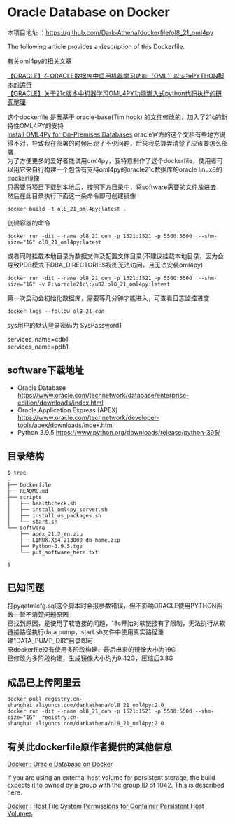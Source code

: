 # Oracle Database on Docker

本项目地址 ：https://github.com/Dark-Athena/dockerfile/ol8_21_oml4py

The following article provides a description of this Dockerfile.  

有关oml4py的相关文章

[【ORACLE】在ORACLE数据库中启用机器学习功能（OML）以支持PYTHON脚本的运行](https://www.darkathena.top/archives/oml4py-server-setup)  
[【ORACLE】关于21c版本中机器学习OML4PY功能嵌入式python代码执行的研究整理](https://www.darkathena.top/archives/about-oml4py-part2)  

这个dockerfile 是我基于 oracle-base(Tim hook) 的[文件](https://github.com/oraclebase/dockerfiles/tree/master/database/ol8_21)修改的，加入了21c的新特性OML4PY的支持  
[Install OML4Py for On-Premises Databases](https://docs.oracle.com/en/database/oracle/machine-learning/oml4py/1/mlpug/install-oml4py-premises-databases.html)
oracle官方的这个文档有些地方说得不对，导致我在部署的时候出现了不少问题，后来我总算弄清楚了应该要怎么部署，  
为了方便更多的爱好者能试用oml4py，我特意制作了这个dockerfile，使用者可以用它来自行构建一个包含有支持oml4py的oracle21c数据库的oracle linux8的docker镜像   
只需要将项目下载到本地后，按照下方目录中，将software需要的文件放进去，  
然后在此目录执行下面这一条命令即可创建镜像   
```
docker build -t ol8_21_oml4py:latest .
```
创建容器的命令
```
docker run -dit --name ol8_21_con -p 1521:1521 -p 5500:5500  --shm-size="1G" ol8_21_oml4py:latest
```
或者同时挂载本地目录为数据文件及配置文件目录(不建议挂载本地目录，因为会导致PDB模式下DBA_DIRECTORIES视图无法访问，且无法安装oml4py)
```
docker run -dit --name ol8_21_con -p 1521:1521 -p 5500:5500  --shm-size="1G" -v F:\oracle21c\:/u02 ol8_21_oml4py:latest
```

第一次启动会初始化数据库，需要等几分钟才能进入，可查看日志监控进度   
```
docker logs --follow ol8_21_con
```

sys用户的默认登录密码为 SysPassword1   

services_name=cdb1    
services_name=pdb1

## software下载地址
   - Oracle Database
       https://www.oracle.com/technetwork/database/enterprise-edition/downloads/index.html
   - Oracle Application Express (APEX)
       https://www.oracle.com/technetwork/developer-tools/apex/downloads/index.html
   - Python 3.9.5
       https://www.python.org/downloads/release/python-395/

## 目录结构
```
$ tree
.
├── Dockerfile
├── README.md
├── scripts
│   ├── healthcheck.sh
│   ├── install_oml4py_server.sh
│   ├── install_os_packages.sh
│   └── start.sh
└── software
    ├── apex_21.2_en.zip
    ├── LINUX.X64_213000_db_home.zip
    ├── Python-3.9.5.tgz
    └── put_software_here.txt

$
```

## 已知问题
~~打pyqatmlcfg.sql这个脚本时会报参数错误，但不影响ORACLE使用PYTHON函数，暂不清楚问题原因~~   
已找到原因，是使用了软链接的问题，18c开始对软链接有了限制，无法执行从软链接路径执行data pump，start.sh文件中使用真实路径重建"DATA_PUMP_DIR"目录即可    
~~原dockerfile没有使用多阶段构建，最后出来的镜像大小为19G~~   
已修改为多阶段构建，生成镜像大小约为9.42G，压缩后3.8G  

## 成品已上传阿里云
```
docker pull registry.cn-shanghai.aliyuncs.com/darkathena/ol8_21_oml4py:2.0
docker run -dit --name ol8_21_con -p 1521:1521 -p 5500:5500 --shm-size="1G"  registry.cn-shanghai.aliyuncs.com/darkathena/ol8_21_oml4py:2.0
```

## 有关此dockerfile原作者提供的其他信息

[Docker : Oracle Database on Docker](https://oracle-base.com/articles/linux/docker-oracle-database-on-docker)

If you are using an external host volume for persistent storage, the build expects it to owned by a group with the group ID of 1042. This is described here.

[Docker : Host File System Permissions for Container Persistent Host Volumes](https://oracle-base.com/articles/linux/docker-host-file-system-permissions-for-container-persistent-host-volumes)
